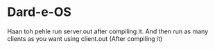 # Dard-e-OS

Haan toh pehle run server.out after compiling it. And then run as many clients as you want using client.out (After compiling it)
